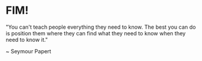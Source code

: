# FIM!

"You can't teach people everything they need to know. The best you can do is position them where they can find what they need to know when they need to know it."

~ Seymour Papert
